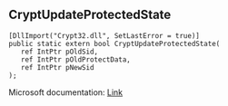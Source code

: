 ## CryptUpdateProtectedState

```
[DllImport("Crypt32.dll", SetLastError = true)]
public static extern bool CryptUpdateProtectedState(
   ref IntPtr pOldSid,
   ref IntPtr pOldProtectData,
   ref IntPtr pNewSid
);
```

Microsoft documentation: [Link](https://docs.microsoft.com/en-us/windows/win32/api/dpapi/nf-dpapi-cryptupdateprotectedstate)
